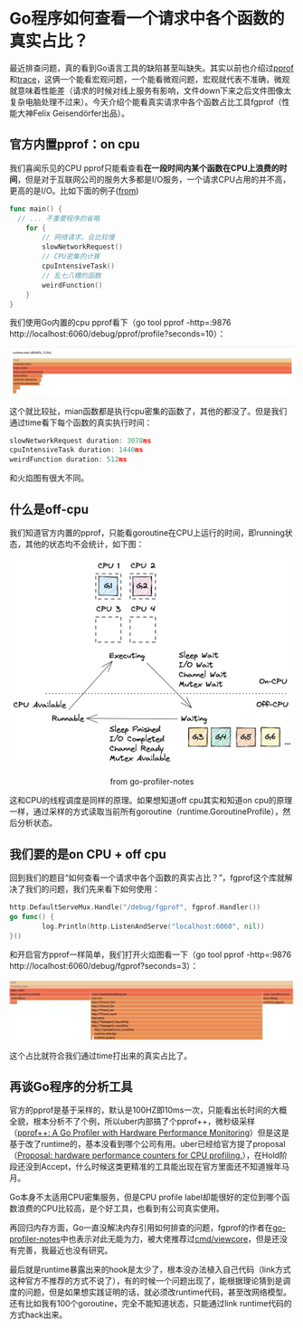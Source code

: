 # Go程序如何查看一个请求中各个函数的真实占比？



最近排查问题，真的看到Go语言工具的缺陷甚至叫缺失。其实以前也介绍过[pprof](https://mp.weixin.qq.com/s/TRQ_vwYuqXnuFLYAGbxlQA)和[trace](https://mp.weixin.qq.com/s/0J3t7c4-DqRxcNQv0bEGlQ)，这俩一个能看宏观问题，一个能看微观问题，宏观就代表不准确，微观就意味着性能差（请求的时候对线上服务有影响，文件down下来之后文件图像太复杂电脑处理不过来）。今天介绍个能看真实请求中各个函数占比工具fgprof（性能大神Felix Geisendörfer出品）。







## 官方内置pprof：on cpu

我们喜闻乐见的CPU pprof只能看查看**在一段时间内某个函数在CPU上浪费的时间**，但是对于互联网公司的服务大多都是I/O服务，一个请求CPU占用的并不高，更高的是I/O。比如下面的例子([from](https://github.com/felixge/fgprof/blob/master/example/main.go))

```go
func main() {
  // ... 不重要程序的省略
	for {
		// 网络请求，会比较慢
		slowNetworkRequest()
		// CPU密集的计算
		cpuIntensiveTask()
		// 乱七八糟的函数
		weirdFunction()
	}
}

```

我们使用Go内置的cpu pprof看下（go tool pprof -http=:9876 http://localhost:6060/debug/pprof/profile?seconds=10）：

![image-20211120203349239](./image-20211120203349239.png)

这个就比较扯，mian函数都是执行cpu密集的函数了，其他的都没了。但是我们通过time看下每个函数的真实执行时间：

```go
slowNetworkRequest duration: 3078ms
cpuIntensiveTask duration: 1440ms
weirdFunction duration: 512ms
```

和火焰图有很大不同。



## 什么是off-cpu

我们知道官方内置的pprof，只能看goroutine在CPU上运行的时间，即running状态，其他的状态均不会统计，如下图：

![img](./scheduler-complete.png)

<center>from go-profiler-notes</center>

这和CPU的线程调度是同样的原理。如果想知道off cpu其实和知道on cpu的原理一样，通过采样的方式读取当前所有goroutine（runtime.GoroutineProfile），然后分析状态。



## 我们要的是on CPU + off cpu

回到我们的题目“如何查看一个请求中各个函数的真实占比？”，fgprof这个库就解决了我们的问题，我们先来看下如何使用：

```go
http.DefaultServeMux.Handle("/debug/fgprof", fgprof.Handler())
go func() {
		log.Println(http.ListenAndServe("localhost:6060", nil))
}()
```

和开启官方pprof一样简单，我们打开火焰图看一下（go tool pprof -http=:9876 http://localhost:6060/debug/fgprof?seconds=3）：

![image-20211120205325257](./image-20211120205325257.png)

这个占比就符合我们通过time打出来的真实占比了。







## 再谈Go程序的分析工具

官方的pprof是基于采样的，默认是100HZ即10ms一次，只能看出长时间的大概全貌，根本分析不了个例，所以uber内部搞了个pprof++，微秒级采样（[pprof++: A Go Profiler with Hardware Performance Monitoring](https://eng.uber.com/pprof-go-profiler/)）但是这是基于改了runtime的，基本没看到哪个公司有用。uber已经给官方提了proposal（[Proposal: hardware performance counters for CPU profiling.](https://go.googlesource.com/proposal/+/refs/changes/08/219508/2/design/36821-perf-counter-pprof.md#5-empirical-evidence-on-the-accuracy-and-precision-of-pmu-profiles)），在Hold阶段还没到Accept，什么时候这类更精准的工具能出现在官方里面还不知道猴年马月。



Go本身不太适用CPU密集服务，但是CPU profile label却能很好的定位到哪个函数浪费的CPU比较高，是个好工具，也看到有公司真实使用。



再回归内存方面，Go一直没解决内存引用如何排查的问题，fgprof的作者在[go-profiler-notes](https://github.com/DataDog/go-profiler-notes/blob/main/guide/README.md#memory-profiler-limitations)中也表示对此无能为力，被大佬推荐过[cmd/viewcore](https://github.com/golang/debug/tree/master/cmd/viewcore)，但是还没有完善，我最近也没有研究。



最后就是runtime暴露出来的hook是太少了，根本没办法植入自己代码（link方式这种官方不推荐的方式不说了），有的时候一个问题出现了，能根据理论猜到是调度的问题，但是如果想实践证明的话，就必须改runtime代码，甚至改网络模型。还有比如我有100个goroutine，完全不能知道状态，只能通过link runtime代码的方式hack出来。



